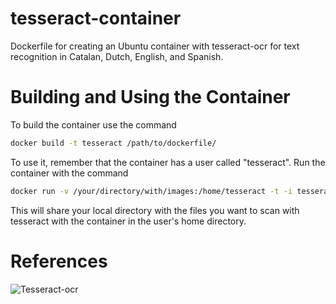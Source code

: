 # tesseract-container

Dockerfile for creating an Ubuntu container with tesseract-ocr for text recognition in Catalan, Dutch, English, and Spanish.

# Building and Using the Container

To build the container use the command

```bash
docker build -t tesseract /path/to/dockerfile/
```

To use it, remember that the container has a user called "tesseract". Run the container with the command

```bash
docker run -v /your/directory/with/images:/home/tesseract -t -i tesseract
```

This will share your local directory with the files you want to scan with tesseract with the container in the user's home directory.

# References

![Tesseract-ocr](https://github.com/tesseract-ocr/tesseract)
